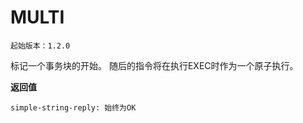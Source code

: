 # MULTI 

    起始版本：1.2.0

标记一个事务块的开始。 随后的指令将在执行EXEC时作为一个原子执行。

**返回值**

    simple-string-reply: 始终为OK